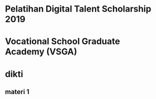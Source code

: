 # Pelatihan Digital Talent Scholarship 2019
# Vocational School Graduate Academy (VSGA)
# dikti
## materi 1
